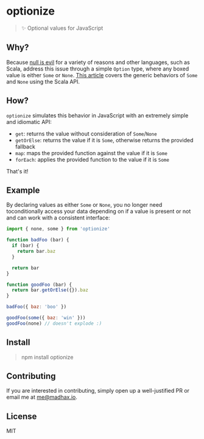 # optionize

> :sparkles: Optional values for JavaScript

## Why?

Because [null is evil](https://sidburn.github.io/blog/2016/03/20/null-is-evil) for a variety of reasons and other languages, such as Scala,
address this issue through a simple `Option` type, where any boxed value is either `Some` or `None`. [This article](http://danielwestheide.com/blog/2012/12/19/the-neophytes-guide-to-scala-part-5-the-option-type.html) covers the generic behaviors of `Some` and `None` using the Scala API.

## How?

`optionize` simulates this behavior in JavaScript with an extremely simple and idiomatic API:

* `get`: returns the value without consideration of `Some`/`None`
* `getOrElse`: returns the value if it is `Some`, otherwise returns the provided fallback
* `map`: maps the provided function against the value if it is `Some`
* `forEach`: applies the provided function to the value if it is `Some`

That's it!

## Example

By declaring values as either `Some` or `None`, you no longer need toconditionally access your data depending on if a value is present or not and can work with a consistent interface:

```js
import { none, some } from 'optionize'

function badFoo (bar) {
  if (bar) {
    return bar.baz
  }

  return bar
}

function goodFoo (bar) {
  return bar.getOrElse({}).baz
}

badFoo({ baz: 'boo' })

goodFoo(some({ baz: 'win' }))
goodFoo(none) // doesn't explode :)
```

## Install

> npm install optionize

## Contributing

If you are interested in contributing, simply open up a well-justified PR or email me at me@madhax.io.

## License

MIT
